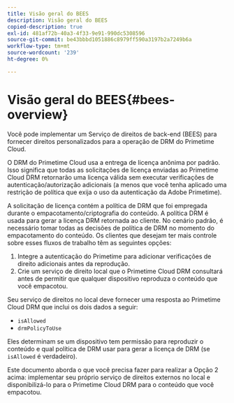 ```yaml
---
title: Visão geral do BEES
description: Visão geral do BEES
copied-description: true
exl-id: 481af72b-40a3-4f33-9e91-990dc5308596
source-git-commit: be43bbbd1051886c8979ff590a3197b2a7249b6a
workflow-type: tm+mt
source-wordcount: '239'
ht-degree: 0%

---
```


# Visão geral do BEES{#bees-overview}

Você pode implementar um Serviço de direitos de back-end (BEES) para fornecer direitos personalizados para a operação de DRM do Primetime Cloud.

O DRM do Primetime Cloud usa a entrega de licença anônima por padrão. Isso significa que todas as solicitações de licença enviadas ao Primetime Cloud DRM retornarão uma licença válida sem executar verificações de autenticação/autorização adicionais (a menos que você tenha aplicado uma restrição de política que exija o uso da autenticação da Adobe Primetime).

A solicitação de licença contém a política de DRM que foi empregada durante o empacotamento/criptografia do conteúdo. A política DRM é usada para gerar a licença DRM retornada ao cliente. No cenário padrão, é necessário tomar todas as decisões de política de DRM no momento do empacotamento do conteúdo. Os clientes que desejam ter mais controle sobre esses fluxos de trabalho têm as seguintes opções:

1. Integre a autenticação do Primetime para adicionar verificações de direito adicionais antes da reprodução.
1. Crie um serviço de direito local que o Primetime Cloud DRM consultará antes de permitir que qualquer dispositivo reproduza o conteúdo que você empacotou.

Seu serviço de direitos no local deve fornecer uma resposta ao Primetime Cloud DRM que inclui os dois dados a seguir:

* `isAllowed`
* `drmPolicyToUse`

Eles determinam se um dispositivo tem permissão para reproduzir o conteúdo e qual política de DRM usar para gerar a licença de DRM (se `isAllowed` é verdadeiro).

Este documento aborda o que você precisa fazer para realizar a Opção 2 acima: implementar seu próprio serviço de direitos externos no local e disponibilizá-lo para o Primetime Cloud DRM para o conteúdo que você empacotou.
